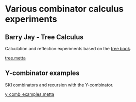 # Various combinator calculus experiments

## Barry Jay - Tree Calculus
Calculation and reflection experiments based on the [tree book](https://github.com/barry-jay-personal/tree-calculus/blob/master/tree_book.pdf).

[tree.metta](tree.metta)

## Y-combinator examples
SKI combinators and recursion with the Y-combinator.

[y_comb_examples.metta](y_comb_examples.metta)
